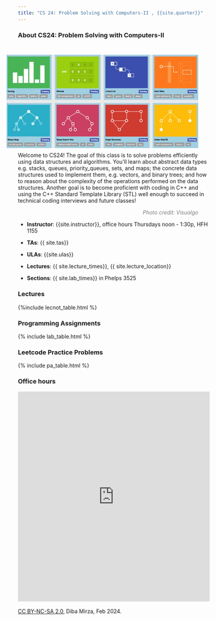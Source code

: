 ```yaml
---
title: "CS 24: Problem Solving with Computers-II , {{site.quarter}}"
---
```


### About CS24: Problem Solving with Computers-II
<!-- ![image](./image.jpg){: width=25%, style="float: left"  } -->

<div style="text-align: left">

<img src="./image_2.jpg" alt="Image Credit: VisuAlgo" width="550" align = "right" hspace = "30" vspace = "25" style= "margin-bottom:10px" style= "margin-top:10px"> Welcome to CS24! The goal of this class is to solve problems efficiently using data structures and algorithms. You'll learn about abstract data types e.g. stacks, queues, priority_queues,  sets,  and maps;  the concrete data structures used to implement them, e.g. vectors, and binary trees; and how to reason about the complexity of the operations performed on the data structures. Another goal is to become proficient with coding in C++ and using the C++ Standard Template Library (STL) well enough to succeed in technical coding interviews and future classes! 
<p style="clear: right; text-align: right; font-style: italic; color: gray; margin-top:0px ; margin-right:30px" > Photo credit: Visualgo <https://visualgo.net/></p> 

* **Instructor**:  {{site.instructor}}, office hours Thursdays noon - 1:30p, HFH 1155
* **TAs**: {{ site.tas}}
* **ULAs**: {{site.ulas}}

* **Lectures**: {{ site.lecture_times}}, {{ site.lecture_location}} 
* **Sections**: {{ site.lab_times}} in Phelps 3525

<!-- * **Midterm exam**: Feb 14 (Wed) during class time
* **Final exam**: Mar 21 (Thu), noon - 3p -->
</div>
<!-- <div style="text-align: left"><img src="./image.jpg" width="400"> 
 
</div> -->

<!--{{site.course}}, {{site.quarter}}-->

<!-- {% include collapse-button.html label="Information" id="info-list" %}
<div class="collapse" id="info-list">
 <div class="card card-body">
  {% include info_list.html %}
 </div>
</div> -->



### Lectures 
<!-- {% include collapse-button.html label="Lectures" id="lectures" %} -->
<!-- <div class="collapse" id="lectures"> -->
 <div class="card card-body" id="lectures" markdown="1">
   {%include lecnot_table.html %}
 </div>

### Programming Assignments

 <div class="card card-body" id="lab" markdown="1">
  {% include lab_table.html %}
 </div>

### Leetcode Practice Problems

 <div class="card card-body" id="pa" markdown="1">
  {% include pa_table.html %}
 </div>

<!-- </div> -->


### Office hours 

<style>
 iframe { width: 100%; height: 550px; }
</style>

<iframe src="https://calendar.google.com/calendar/embed?src=c_c7788493d2e424992c5a2393def31662bb2ccc39ccd03e51da61510f965f71e3%40group.calendar.google.com&ctz=America%2FLos_Angeles" style="border: 0" width="800" height="600" frameborder="0" scrolling="no"></iframe>

<!-- <iframe src="https://calendar.google.com/calendar/embed?src=c_c7788493d2e424992c5a2393def31662bb2ccc39ccd03e51da61510f965f71e3%40group.calendar.google.com&ctz=America%2FLos_Angeles&mode=WEEK&showTitle=0" style="border: 0" frameborder="0" scrolling="no"></iframe>
 -->

[CC BY-NC-SA 2.0](https://creativecommons.org/licenses/by-nc-sa/2.0/), Diba Mirza, Feb 2024. 